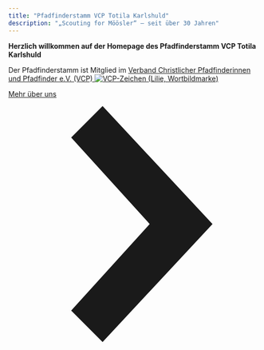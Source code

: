 ```yaml
---
title: "Pfadfinderstamm VCP Totila Karlshuld"
description: "„Scouting for Möösler“ — seit über 30 Jahren"
---
```


**Herzlich willkommen auf der Homepage des Pfadfinderstamm VCP Totila Karlshuld**

Der Pfadfinderstamm ist Mitglied im [Verband Christlicher Pfadfinderinnen und Pfadfinder e.V. (VCP) ![VCP-Zeichen (Lilie, Wortbildmarke)](/assets/VCP-Wortbildmarke-RGB-400px.png)](http://www.vcp.de/)

<div class="flex items-center justify-center pa4">
  <a href="/ueber-uns/" class="f5 no-underline black bg-animate hover-bg-black hover-white inline-flex items-center pa3 ba border-box">
    <span class="pr1">Mehr über uns</span>
    <svg class="w1" data-icon="chevronRight" viewBox="0 0 32 32" style="fill:currentcolor">
      <title>chevronRight icon</title>
      <path d="M12 1 L26 16 L12 31 L8 27 L18 16 L8 5 z"></path>
    </svg>
  </a>
</div>